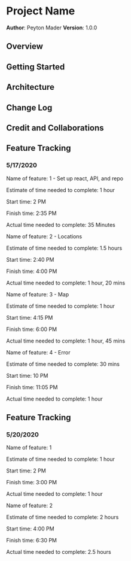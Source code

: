 # Project Name

**Author**: Peyton Mader
**Version**: 1.0.0 

## Overview
<!-- Provide a high level overview of what this application is and why you are building it, beyond the fact that it's an assignment for this class. (i.e. What's your problem domain?) -->

## Getting Started
<!-- What are the steps that a user must take in order to build this app on their own machine and get it running? -->

## Architecture
<!-- Provide a detailed description of the application design. What technologies (languages, libraries, etc) you're using, and any other relevant design information. -->

## Change Log
<!-- Use this area to document the iterative changes made to your application as each feature is successfully implemented. Use time stamps. Here's an example:

01-01-2001 4:59pm - Application now has a fully-functional express server, with a GET route for the location resource. -->

## Credit and Collaborations
<!-- Give credit (and a link) to other people or resources that helped you build this application. -->

## Feature Tracking

### 5/17/2020

Name of feature: 1 - Set up react, API, and repo

Estimate of time needed to complete: 1 hour

Start time: 2 PM

Finish time: 2:35 PM

Actual time needed to complete: 35 Minutes

Name of feature: 2 - Locations

Estimate of time needed to complete: 1.5 hours

Start time: 2:40 PM

Finish time: 4:00 PM

Actual time needed to complete: 1 hour, 20 mins

Name of feature: 3 - Map

Estimate of time needed to complete: 1 hour

Start time: 4:15 PM

Finish time: 6:00 PM

Actual time needed to complete: 1 hour, 45 mins

Name of feature: 4 - Error

Estimate of time needed to complete: 30 mins 

Start time: 10 PM

Finish time: 11:05 PM

Actual time needed to complete: 1 hour

## Feature Tracking

### 5/20/2020

Name of feature: 1

Estimate of time needed to complete: 1 hour

Start time: 2 PM

Finish time: 3:00 PM

Actual time needed to complete: 1 hour

Name of feature: 2 

Estimate of time needed to complete: 2 hours

Start time: 4:00 PM

Finish time: 6:30 PM

Actual time needed to complete: 2.5 hours